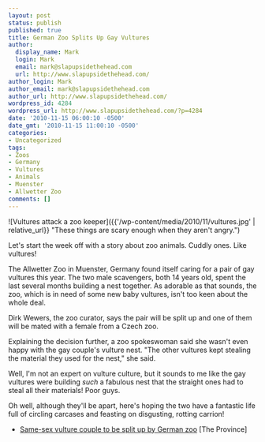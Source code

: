 ```yaml
---
layout: post
status: publish
published: true
title: German Zoo Splits Up Gay Vultures
author:
  display_name: Mark
  login: Mark
  email: mark@slapupsidethehead.com
  url: http://www.slapupsidethehead.com/
author_login: Mark
author_email: mark@slapupsidethehead.com
author_url: http://www.slapupsidethehead.com/
wordpress_id: 4284
wordpress_url: http://www.slapupsidethehead.com/?p=4284
date: '2010-11-15 06:00:10 -0500'
date_gmt: '2010-11-15 11:00:10 -0500'
categories:
- Uncategorized
tags:
- Zoos
- Germany
- Vultures
- Animals
- Muenster
- Allwetter Zoo
comments: []
---
```

![Vultures attack a zoo keeper]({{'/wp-content/media/2010/11/vultures.jpg' | relative_url}} "These things are scary enough when they aren't angry.")

Let's start the week off with a story about zoo animals. Cuddly ones. Like vultures!

The Allwetter Zoo in Muenster, Germany found itself caring for a pair of gay vultures this year. The two male scavengers, both 14 years old, spent the last several months building a nest together. As adorable as that sounds, the zoo, which is in need of some new baby vultures, isn't too keen about the whole deal.

Dirk Wewers, the zoo curator, says the pair will be split up and one of them will be mated with a female from a Czech zoo.

Explaining the decision further, a zoo spokeswoman said she wasn't even happy with the gay couple's vulture nest. "The other vultures kept stealing the material they used for the nest," she said.

Well, I'm not an expert on vulture culture, but it sounds to me like the gay vultures were building _such_ a fabulous nest that the straight ones had to steal all their materials! Poor guys.

Oh well, although they'll be apart, here's hoping the two have a fantastic life full of circling carcases and feasting on disgusting, rotting carrion!

- [Same-sex vulture couple to be split up by German zoo](http://www.theprovince.com/travel/Same+vulture+couple+split+German/3814592/story.html) [The Province]
